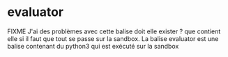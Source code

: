 
# evaluator 

FIXME J'ai des problèmes avec cette balise doit elle exister ? que contient elle si il faut que tout se passe sur la sandbox. 
La balise evaluator est une balise contenant du python3 qui est exécuté sur la sandbox 
